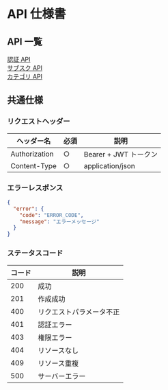 # API 仕様書

## API 一覧

[認証 API](./endpoints/auth.md) <br/>
[サブスク API](./endpoints/subscribe.md) <br/>
[カテゴリ API](./endpoints/category.md) <br/>

## 共通仕様

### リクエストヘッダー

| ヘッダー名    | 必須 | 説明                  |
| ------------- | ---- | --------------------- |
| Authorization | ○    | Bearer + JWT トークン |
| Content-Type  | ○    | application/json      |

### エラーレスポンス

```json
{
  "error": {
    "code": "ERROR_CODE",
    "message": "エラーメッセージ"
  }
}
```

### ステータスコード

| コード | 説明                     |
| ------ | ------------------------ |
| 200    | 成功                     |
| 201    | 作成成功                 |
| 400    | リクエストパラメータ不正 |
| 401    | 認証エラー               |
| 403    | 権限エラー               |
| 404    | リソースなし             |
| 409    | リソース重複             |
| 500    | サーバーエラー           |
